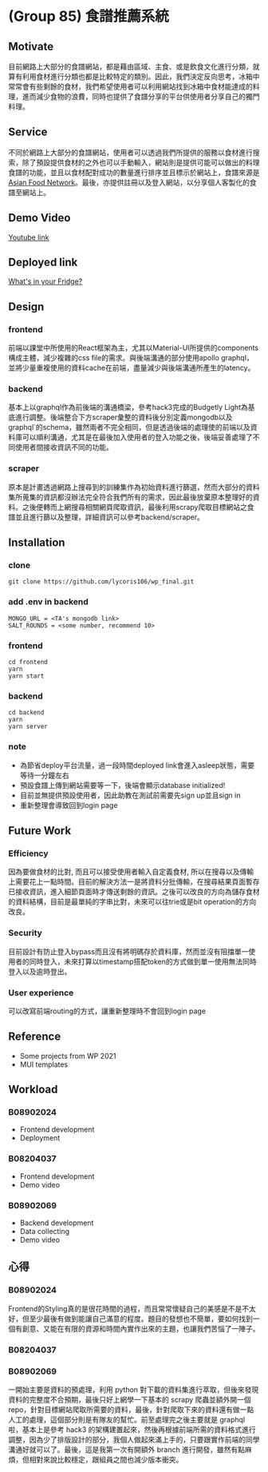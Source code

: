 # (Group 85) 食譜推薦系統

## Motivate
目前網路上大部分的食譜網站，都是藉由區域、主食、或是飲食文化進行分類，就算有利用食材進行分類也都是比較特定的類別。因此，我們決定反向思考，冰箱中常常會有些剩餘的食材，我們希望使用者可以利用網站找到冰箱中食材能達成的料理，進而減少食物的浪費，同時也提供了食譜分享的平台供使用者分享自己的獨門料理。

## Service
不同於網路上大部分的食譜網站，使用者可以透過我們所提供的服務以食材進行搜索，除了預設提供食材的之外也可以手動輸入，網站則是提供可能可以做出的料理食譜的功能，並且以食材配對成功的數量進行排序並且標示於網站上，食譜來源是[Asian Food Network](https://asianfoodnetwork.com/)。最後，亦提供註冊以及登入網站，以分享個人客製化的食譜至網站上。

## Demo Video
[Youtube link](#)

## Deployed link
[What's in your Fridge?](https://wp-final-front.herokuapp.com/)

## Design
### frontend
前端以課堂中所使用的React框架為主，尤其以Material-UI所提供的components構成主體，減少複雜的css file的需求。與後端溝通的部分使用apollo graphql，並將少量重複使用的資料cache在前端，盡量減少與後端溝通所產生的latency。

### backend
基本上以graphql作為前後端的溝通橋梁，參考hack3完成的Budgetly Light為基底進行調整。後端整合下方scraper彙整的資料後分別定義mongodb以及graphql`的schema，雖然兩者不完全相同，但是透過後端的處理使的前端以及資料庫可以順利溝通，尤其是在最後加入使用者的登入功能之後，後端妥善處理了不同使用者間接收資訊不同的功能。

### scraper
原本是計畫透過網路上搜尋到的訓練集作為初始資料進行篩選，然而大部分的資料集所蒐集的資訊都沒辦法完全符合我們所有的需求，因此最後放棄原本整理好的資料。之後便轉而上網搜尋相關網頁爬取資訊，最後利用scrapy爬取目標網站之食譜並且進行篩以及整理，詳細資訊可以參考backend/scraper。

## Installation
### clone
```
git clone https://github.com/lycoris106/wp_final.git
```
### add .env in backend
```
MONGO_URL = <TA's mongodb link>
SALT_ROUNDS = <some number, recommend 10>
```
### frontend
```
cd frontend
yarn
yarn start
```
### backend
```
cd backend
yarn
yarn server
```
### note
- 為節省deploy平台流量，過一段時間deployed link會進入asleep狀態，需要等待一分鐘左右
- 預設食譜上傳到網站需要等一下，後端會顯示database initialized!
- 目前並無提供預設使用者，因此助教在測試前需要先sign up並且sign in
- 重新整理會導致回到login page

## Future Work
### Efficiency
因為要做食材的比對, 而且可以接受使用者輸入自定義食材, 所以在搜尋以及傳輸上需要花上一點時間。目前的解決方法一是將資料分批傳輸，在搜尋結果頁面暫存已接收資訊，進入細節頁面時才傳送剩餘的資訊。之後可以改良的方向為儲存食材的資料結構，目前是最單純的字串比對，未來可以往trie或是bit operation的方向改良。

### Security
目前設計有防止登入bypass而且沒有將明碼存於資料庫，然而並沒有阻擋單一使用者的同時登入，未來打算以timestamp搭配token的方式做到單一使用無法同時登入以及逾時登出。

### User experience
可以改寫前端routing的方式，讓重新整理時不會回到login page

## Reference
- Some projects from WP 2021
- MUI templates

## Workload
### B08902024
- Frontend development
- Deployment
### B08204037
- Frontend development
- Demo video
### B08902069
- Backend development
- Data collecting
- Demo video

## 心得
### B08902024
Frontend的Styling真的是很花時間的過程，而且常常懷疑自己的美感是不是不太好，但至少最後有做到能讓自己滿意的程度。題目的發想也不簡單，要如何找到一個有創意、又能在有限的資源和時間內實作出來的主題，也讓我們苦惱了一陣子。

### B08204037

### B08902069
一開始主要是資料的預處理，利用 python 對下載的資料集進行萃取，但後來發現資料的完整度不合預期，最後只好上網學一下基本的 scrapy 爬蟲並額外開一個 repo，針對目標網站爬取所需要的資料，最後，針對爬取下來的資料還有做一點人工的處理，這個部分則是有隊友的幫忙。前至處理完之後主要就是 graphql 啦，基本上是參考 hack3 的架構建置起來，然後再根據前端所需的資料格式進行調整，因為少了排版設計的部分，我個人做起來滿上手的，只要跟實作前端的同學溝通好就可以了。最後，這是我第一次有開額外 branch 進行開發，雖然有點麻煩，但相對來說比較穩定，跟組員之間也減少版本衝突。